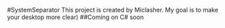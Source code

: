 ﻿#SystemSeparator 
This project is created by Miclasher. 
My goal is to make your desktop more clear) 
##Coming on C# soon

